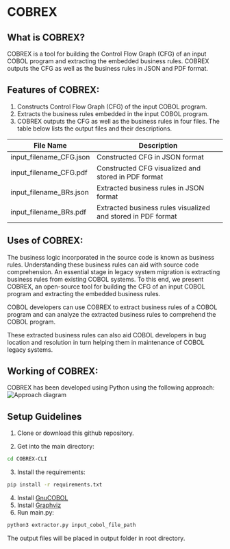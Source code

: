 # COBREX
## What is COBREX?
COBREX is a tool for building the Control Flow Graph (CFG) of an input COBOL program and extracting the embedded business rules. COBREX outputs the CFG as well as the business rules in JSON and PDF format. 

## Features of COBREX:
1. Constructs Control Flow Graph (CFG) of the input COBOL program.
2. Extracts the business rules embedded in the input COBOL program.
3. COBREX outputs the CFG as well as the business rules in four files. The table below lists the output files and their descriptions.

| File Name               | Description                                                  |
|-------------------------|--------------------------------------------------------------|
| input_filename_CFG.json | Constructed CFG in JSON format                               |
| input_filename_CFG.pdf  | Constructed CFG visualized and stored in PDF format          |
| input_filename_BRs.json | Extracted business rules in JSON format                      |
| input_filename_BRs.pdf  | Extracted business rules visualized and stored in PDF format |

## Uses of COBREX:
The business logic incorporated in the source code is known as business rules. Understanding these business rules can aid with source code comprehension. An essential stage in legacy system migration is extracting business rules from existing COBOL systems. To this end, we present COBREX, an open-source tool for building the CFG of an input COBOL program and extracting the embedded business rules.

COBOL developers can use COBREX to extract business rules of a COBOL program and can analyze the extracted business rules to comprehend the COBOL program.

These extracted business rules can also aid COBOL developers in bug location and resolution in turn helping them in maintenance of COBOL legacy systems.

## Working of COBREX:
COBREX has been developed using Python using the following approach:
![Approach diagram](COBREX-approach)

## Setup Guidelines
1. Clone or download this github repository.

2. Get into the main directory:
```bash
cd COBREX-CLI
```

3. Install the requirements:
```bash
pip install -r requirements.txt
```

4. Install [GnuCOBOL](https://gnucobol.sourceforge.io)
5. Install [Graphviz](https://graphviz.org/download/)
6. Run main.py:
```bash
python3 extractor.py input_cobol_file_path
```


The output files will be placed in output folder in root directory.

